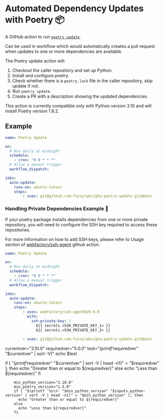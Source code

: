 # Automated Dependency Updates with Poetry 📦

A GitHub action to run [`poetry update`](https://python-poetry.org/docs/cli/#update).

Can be used in workflow which would automatically creates a pull request when updates to one or more dependencies are available.

The Poetry update action will:
1. Checkout the caller repository and set up Python.
2. Install and configure poetry.
3. Check whether there is a `poetry.lock` file in the caller repository, skip update if not.
4. Run `poetry update`.
5. Create a PR with a description showing the updated dependencies.

This action is currently compatible only with Python version 3.10 and will install Poetry version 1.8.2.

## Example

```yaml
name: Poetry Update

on: 
  # Run daily at midnight
  schedule:
    - cron: "0 0 * * *"
  # Allow a manual trigger
  workflow_dispatch:

jobs:
  auto-update:
    runs-on: ubuntu-latest
    steps:
        - uses: git@github.com:fuzzylabs/gha-poetry-update.git@main
```

 ### Handling Private Dependencies Example 🔐

If your poetry package installs dependencies from one or more private repository, you will need to configure the SSH key required to access these repositories.

For more information on how to add SSH keys, please refer to Usage section of [webfactory/ssh-agent](https://github.com/webfactory/ssh-agent?tab=readme-ov-file#usage) github action.

```yaml
name: Poetry Update

on: 
  # Run daily at midnight
  schedule:
    - cron: "0 0 * * *"
  # Allow a manual trigger
  workflow_dispatch:

jobs:
  auto-update:
    runs-on: ubuntu-latest
    steps:
        - uses: webfactory/ssh-agent@v0.9.0
          with:
            ssh-private-key: |
              ${{ secrets.<SSH_PRIVATE_KEY_1> }}
              ${{ secrets.<SSH_PRIVATE_KEY_2> }}
    
        - uses: git@github.com:fuzzylabs/gha-poetry-update.git@main
```

currentver="3.10.0"
requiredver="5.0.0"
test="$(printf '%s\n' "$requiredver" "$currentver" | sort -V)"
echo $test

 if [ "$(printf '%s\n' "$requiredver" "$currentver" | sort -V | head -n1)" = "$requiredver" ]; then 
        echo "Greater than or equal to ${requiredver}"
 else
        echo "Less than ${requiredver}"
 fi

        min_python_version="3.10.0"
        min_poetry_version="1.5.0"
        if [ "$(printf '%s\n' "$min_python_version" "$inputs.python-version" | sort -V | head -n1)" = "$min_python_version" ]; then
          echo "Greater than or equal to ${requiredver}"
        else
          echo "Less than ${requiredver}"
        fi